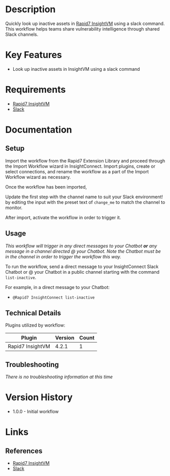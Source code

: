 # Description

Quickly look up inactive assets in [Rapid7 InsightVM](https://www.rapid7.com/products/insightvm/) using a slack command. This workflow helps teams share vulnerability intelligence through shared Slack channels.

# Key Features

* Look up inactive assets in InsightVM using a slack command

# Requirements

* [Rapid7 InsightVM](https://www.rapid7.com/products/insightvm/)
* [Slack](https://insightconnect.help.rapid7.com/docs/configure-slack-for-chatops)

# Documentation

## Setup

Import the workflow from the Rapid7 Extension Library and proceed through the Import Workflow wizard in InsightConnect. Import plugins, create or select connections, and rename the workflow as a part of the Import Workflow wizard as necessary.

Once the workflow has been imported,

Update the first step with the channel name to suit your Slack environment! by editing the input with the preset text of `change_me` to match the channel to monitor.

After import, activate the workflow in order to trigger it.

## Usage

*This workflow will trigger in any direct messages to your Chatbot **or** any message in a channel directed @ your Chatbot. Note the Chatbot must be in the channel in order to trigger the workflow this way.*

To run the workflow, send a direct message to your InsightConnect Slack Chatbot or @ your Chatbot in a public channel starting with the command `list-inactive`.

For example, in a direct message to your Chatbot:
* `@Rapid7 InsightConnect list-inactive`

## Technical Details

Plugins utilized by workflow:

|Plugin|Version|Count|
|----|----|--------|
|Rapid7 InsightVM|4.2.1|1|

## Troubleshooting

_There is no troubleshooting information at this time_

# Version History

* 1.0.0 - Initial workflow

# Links

## References

* [Rapid7 InsightVM](https://www.rapid7.com/products/insightvm/)
* [Slack](https://slack.com)
